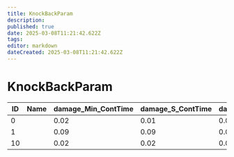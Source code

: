 ```yaml
---
title: KnockBackParam
description: 
published: true
date: 2025-03-08T11:21:42.622Z
tags: 
editor: markdown
dateCreated: 2025-03-08T11:21:42.622Z
---
```


# KnockBackParam
|ID|Name|damage_Min_ContTime|damage_S_ContTime|damage_M_ContTime|damage_L_ContTime|damage_BlowS_ContTime|damage_BlowM_ContTime|damage_Strike_ContTime|damage_Uppercut_ContTime|damage_Push_ContTime|damage_Breath_ContTime|damage_HeadShot_ContTime|guard_S_ContTime|guard_L_ContTime|guard_LL_ContTime|guardBrake_ContTime|damage_Min_DecTime|damage_S_DecTime|damage_M_DecTime|damage_L_DecTime|damage_BlowS_DecTime|damage_BlowM_DecTime|damage_Strike_DecTime|damage_Uppercut_DecTime|damage_Push_DecTime|damage_Breath_DecTime|damage_HeadShot_DecTime|guard_S_DecTime|guard_L_DecTime|guard_LL_DecTime|guardBrake_DecTime|pad                                                 |
|--|-|----|----|----|----|----|----|----|----|----|-|-|----|----|----|----|----|----|----|---|---|---|---|----|----|-|-|---|----|---|----|----------------------------------------------------|
|0 | |0.02|0.01|0.03|0.05|0   |0   |0.1 |0.45|0.1 |0|0|0.05|0.02|0   |0   |0.06|0.15|0.69|1  |0  |0  |0  |1.75|0.9 |0|0|0.2|0.7 |0  |0   |[0&#124;0&#124;0&#124;0&#124;0&#124;0&#124;0&#124;0]|
1 | |0.09|0.09|0.09|0.09|0.09|0.09|0.06|0.3 |0.09|0|0|0.06|0.05|0.07|0.06|0.18|0.24|0.99|1.2|1.2|1.2|0.6|1.5 |0.81|0|0|0.3|0.55|0.5|0.54|[0&#124;0&#124;0&#124;0&#124;0&#124;0&#124;0&#124;0]|
10| |0.02|0.02|0.05|0.02|0   |0   |0.2 |0.2 |0.2 |0|0|0.02|0.02|0   |0   |0.02|0.02|0.8 |0.8|0  |0  |0  |0   |1   |0|0|0.2|0.7 |0  |0   |[0&#124;0&#124;0&#124;0&#124;0&#124;0&#124;0&#124;0]|
